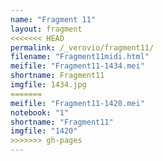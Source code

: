 ```yaml
---
name: "Fragment 11"
layout: fragment
<<<<<<< HEAD
permalink: /_verovio/fragment11/
filename: "Fragment11midi.html"
meifile: "Fragment11-1434.mei"
shortname: Fragment11
imgfile: 1434.jpg
=======
meifile: "Fragment11-1420.mei"
notebook: "1"
shortname: "Fragment11"
imgfile: "1420"
>>>>>>> gh-pages
---
```


